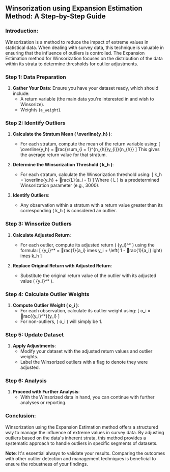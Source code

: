 
## Winsorization using Expansion Estimation Method: A Step-by-Step Guide

### Introduction:
Winsorization is a method to reduce the impact of extreme values in statistical data. When dealing with survey data, this technique is valuable in ensuring that the influence of outliers is controlled. The Expansion Estimation method for Winsorization focuses on the distribution of the data within its strata to determine thresholds for outlier adjustments.

### Step 1: Data Preparation
1. **Gather Your Data**: Ensure you have your dataset ready, which should include:
   - A return variable (the main data you're interested in and wish to Winsorize).
   - Weights (`a_weight`).

### Step 2: Identify Outliers
1. **Calculate the Stratum Mean \( \overline{y_h} \)**:
   - For each stratum, compute the mean of the return variable using:
     \[
     \overline{y_h} = rac{\sum_{i = 1}^{n_{h}}y_{i}}{n_{h}}
     \]
     This gives the average return value for that stratum.

2. **Determine the Winsorization Threshold \( k_h \)**:
   - For each stratum, calculate the Winsorization threshold using:
     \[
     k_h = \overline{y_h} + rac{L}{a_i - 1}
     \]
     Where \( L \) is a predetermined Winsorization parameter (e.g., 3000).

3. **Identify Outliers**:
   - Any observation within a stratum with a return value greater than its corresponding \( k_h \) is considered an outlier.

### Step 3: Winsorize Outliers
1. **Calculate Adjusted Return**:
   - For each outlier, compute its adjusted return \( {y_i}^* \) using the formula:
     \[
     {y_i}^* = rac{1}{a_i} 	imes y_i + \left( 1 - rac{1}{a_i} 
ight) 	imes k_h
     \]

2. **Replace Original Return with Adjusted Return**:
   - Substitute the original return value of the outlier with its adjusted value \( {y_i}^* \).

### Step 4: Calculate Outlier Weights
1. **Compute Outlier Weight \( o_i \)**:
   - For each observation, calculate its outlier weight using:
     \[
     o_i = rac{{y_i}^*}{y_i}
     \]
   - For non-outliers, \( o_i \) will simply be 1.

### Step 5: Update Dataset
1. **Apply Adjustments**:
   - Modify your dataset with the adjusted return values and outlier weights.
   - Label the Winsorized outliers with a flag to denote they were adjusted.

### Step 6: Analysis
1. **Proceed with Further Analysis**:
   - With the Winsorized data in hand, you can continue with further analyses or reporting.

### Conclusion:
Winsorization using the Expansion Estimation method offers a structured way to manage the influence of extreme values in survey data. By adjusting outliers based on the data's inherent strata, this method provides a systematic approach to handle outliers in specific segments of datasets.

**Note**: It's essential always to validate your results. Comparing the outcomes with other outlier detection and management techniques is beneficial to ensure the robustness of your findings.
